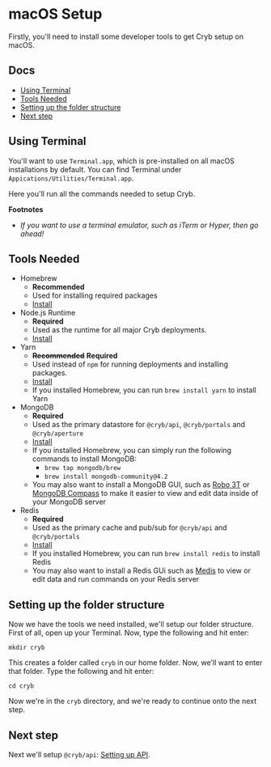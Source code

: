# macOS Setup
Firstly, you'll need to install some developer tools to get Cryb setup on macOS.

## Docs
* [Using Terminal](#using-terminal)
* [Tools Needed](#tools-needed)
* [Setting up the folder structure](#setting-up-the-folder-structure)
* [Next step](#next-step)

## Using Terminal
You'll want to use `Terminal.app`, which is pre-installed on all macOS installations by default. You can find Terminal under `Appications/Utilities/Terminal.app`.

Here you'll run all the commands needed to setup Cryb.

**Footnotes**
* *If you want to use a terminal emulator, such as iTerm or Hyper, then go ahead!*

## Tools Needed
* Homebrew
    * **Recommended**
    * Used for installing required packages
    * [Install](https://brew.sh)
* Node.js Runtime
    * **Required**
    * Used as the runtime for all major Cryb deployments.
    * [Install](https://nodejs.org/en/)
* Yarn
    * ~~**Recommended**~~ **Required**
    * Used instead of `npm` for running deployments and installing packages.
    * [Install](https://yarnpkg.com/en/docs/install#mac-stable)
    * If you installed Homebrew, you can run `brew install yarn` to install Yarn
* MongoDB
    * **Required**
    * Used as the primary datastore for `@cryb/api`, `@cryb/portals` and `@cryb/aperture`
    * [Install](https://docs.mongodb.com/manual/tutorial/install-mongodb-on-os-x/)
    * If you installed Homebrew, you can simply run the following commands to install MongoDB:
        * `brew tap mongodb/brew`
        * `brew install mongodb-community@4.2`
    * You may also want to install a MongoDB GUI, such as [Robo 3T](https://robomongo.org/download) or [MongoDB Compass](https://www.mongodb.com/products/compass) to make it easier to view and edit data inside of your MongoDB server
* Redis
    * **Required**
    * Used as the primary cache and pub/sub for `@cryb/api` and `@cryb/portals`
    * [Install](https://redis.io/topics/quickstart)
    * If you installed Homebrew, you can run `brew install redis` to install Redis
    * You may also want to install a Redis GUi such as [Medis](https://github.com/luin/medis) to view or edit data and run commands on your Redis server

## Setting up the folder structure
Now we have the tools we need installed, we'll setup our folder structure. First of all, open up your Terminal. Now, type the following and hit enter:

```
mkdir cryb
```

This creates a folder called `cryb` in our home folder. Now, we'll want to enter that folder. Type the following and hit enter:

```
cd cryb
```

Now we're in the `cryb` directory, and we're ready to continue onto the next step.

## Next step
Next we'll setup `@cryb/api`: [Setting up API](./api.md).